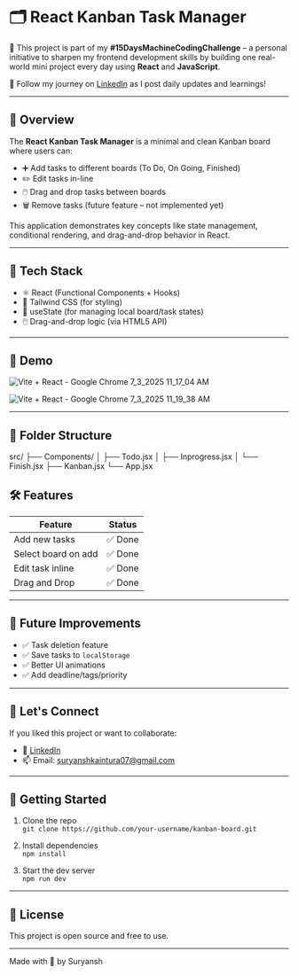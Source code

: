 # 🗂️ React Kanban Task Manager

🧠 This project is part of my **#15DaysMachineCodingChallenge** – a personal initiative to sharpen my frontend development skills by building one real-world mini project every day using **React** and **JavaScript**.

🔗 Follow my journey on [LinkedIn](https://www.linkedin.com/in/suryansh-kaintura-374829370/) as I post daily updates and learnings!

---

## 🚀 Overview

The **React Kanban Task Manager** is a minimal and clean Kanban board where users can:

- ➕ Add tasks to different boards (To Do, On Going, Finished)
- ✏️ Edit tasks in-line
- 🖱️ Drag and drop tasks between boards
- 🗑️ Remove tasks (future feature – not implemented yet)

This application demonstrates key concepts like state management, conditional rendering, and drag-and-drop behavior in React.

---

## 🧰 Tech Stack

- ⚛️ React (Functional Components + Hooks)
- 🎨 Tailwind CSS (for styling)
- 🧠 useState (for managing local board/task states)
- 🖱️ Drag-and-drop logic (via HTML5 API)

---

## 📸 Demo
![Vite + React - Google Chrome 7_3_2025 11_17_04 AM](https://github.com/user-attachments/assets/c8855158-ee2f-472b-8619-2ab0a73e8295)


![Vite + React - Google Chrome 7_3_2025 11_19_38 AM](https://github.com/user-attachments/assets/ba74caa2-48c8-423a-abbd-8a6b20e6a4d1)


---

## 📂 Folder Structure
src/
├── Components/
│ ├── Todo.jsx
│ ├── Inprogress.jsx
│ └── Finish.jsx
├── Kanban.jsx
└── App.jsx



## 🛠️ Features

| Feature            | Status     |
|--------------------|------------|
| Add new tasks      | ✅ Done     |
| Select board on add| ✅ Done     |
| Edit task inline   | ✅ Done     |
| Drag and Drop      | ✅ Done     |


---

## 🔮 Future Improvements

- ✅ Task deletion feature
- ✅ Save tasks to `localStorage`
- ✅ Better UI animations
- ✅ Add deadline/tags/priority

---

## 🤝 Let's Connect

If you liked this project or want to collaborate:

- 💼 [LinkedIn](https://www.linkedin.com/in/suryansh-kaintura-374829370/)
- 📫 Email: suryanshkaintura07@gmail.com

---

## 🏁 Getting Started

1. Clone the repo  
   `git clone https://github.com/your-username/kanban-board.git`

2. Install dependencies  
   `npm install`

3. Start the dev server  
   `npm run dev`

---

## 📄 License

This project is open source and free to use.

---

Made with 💙 by Suryansh


